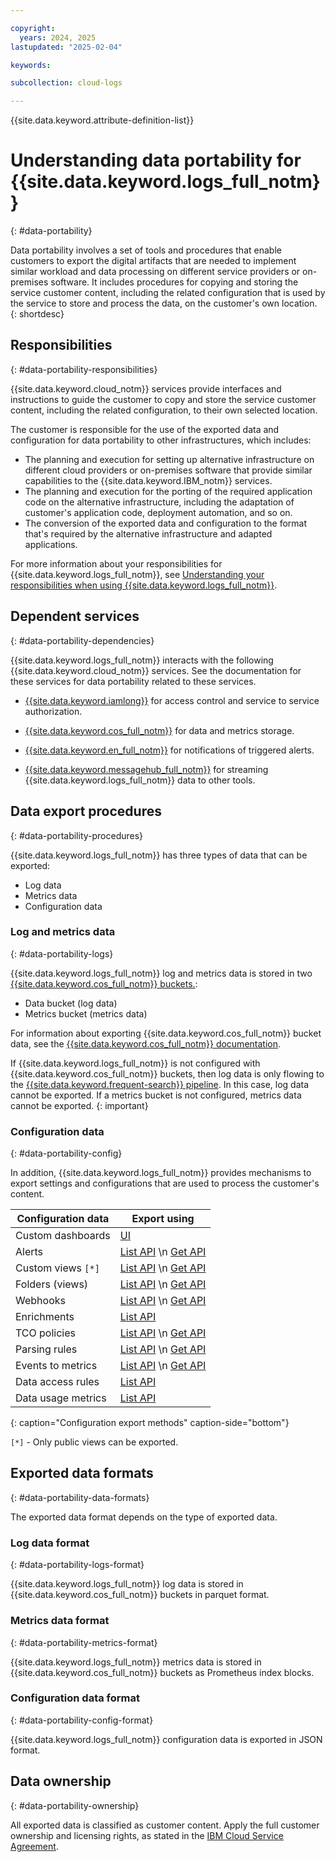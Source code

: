 ```yaml
---

copyright:
  years: 2024, 2025
lastupdated: "2025-02-04"

keywords:

subcollection: cloud-logs

---
```


{{site.data.keyword.attribute-definition-list}}


# Understanding data portability for {{site.data.keyword.logs_full_notm}}
{: #data-portability}

Data portability involves a set of tools and procedures that enable customers to export the digital artifacts that are needed to implement similar workload and data processing on different service providers or on-premises software. It includes procedures for copying and storing the service customer content, including the related configuration that is used by the service to store and process the data, on the customer's own location.
{: shortdesc}

## Responsibilities
{: #data-portability-responsibilities}

{{site.data.keyword.cloud_notm}} services provide interfaces and instructions to guide the customer to copy and store the service customer content, including the related configuration, to their own selected location.

The customer is responsible for the use of the exported data and configuration for data portability to other infrastructures, which includes:

- The planning and execution for setting up alternative infrastructure on different cloud providers or on-premises software that provide similar capabilities to the {{site.data.keyword.IBM_notm}} services.
- The planning and execution for the porting of the required application code on the alternative infrastructure, including the adaptation of customer's application code, deployment automation, and so on.
- The conversion of the exported data and configuration to the format that's required by the alternative infrastructure and adapted applications.

For more information about your responsibilities for {{site.data.keyword.logs_full_notm}}, see [Understanding your responsibilities when using {{site.data.keyword.logs_full_notm}}](/docs/cloud-logs?topic=cloud-logs-shared-responsibilities).

## Dependent services
{: #data-portability-dependencies}

{{site.data.keyword.logs_full_notm}} interacts with the following {{site.data.keyword.cloud_notm}} services. See the documentation for these services for data portability related to these services.

* [{{site.data.keyword.iamlong}}](/docs/account) for access control and service to service authorization.

* [{{site.data.keyword.cos_full_notm}}](/docs/cloud-object-storage) for data and metrics storage.

* [{{site.data.keyword.en_full_notm}}](/docs/event-notifications) for notifications of triggered alerts.

* [{{site.data.keyword.messagehub_full_notm}}](/docs/EventStreams) for streaming {{site.data.keyword.logs_full_notm}} data to other tools.

## Data export procedures
{: #data-portability-procedures}

{{site.data.keyword.logs_full_notm}} has three types of data that can be exported:

* Log data
* Metrics data
* Configuration data

### Log and metrics data
{: #data-portability-logs}

{{site.data.keyword.logs_full_notm}} log and metrics data is stored in two [{{site.data.keyword.cos_full_notm}} buckets.](/docs/cloud-logs?topic=cloud-logs-about-bucket):

* Data bucket (log data)
* Metrics bucket (metrics data)

For information about exporting {{site.data.keyword.cos_full_notm}} bucket data, see the [{{site.data.keyword.cos_full_notm}} documentation](/docs/cloud-object-storage).

If {{site.data.keyword.logs_full_notm}} is not configured with {{site.data.keyword.cos_full_notm}} buckets, then log data is only flowing to the [{{site.data.keyword.frequent-search}} pipeline](/docs/cloud-logs?topic=cloud-logs-tco-data-pipelines). In this case, log data cannot be exported. If a metrics bucket is not configured, metrics data cannot be exported.
{: important}

### Configuration data
{: #data-portability-config}

In addition, {{site.data.keyword.logs_full_notm}} provides mechanisms to export settings and configurations that are used to process the customer's content.

| Configuration data | Export using |
|--------------------|--------------|
| Custom dashboards | [UI](/docs/cloud-logs?topic=cloud-logs-create_dashboards#db_export_import) |
| Alerts | [List API](/apidocs/logs-service-api#get-alerts)  \n [Get API](/apidocs/logs-service-api#get-alert) |
| Custom views `[*]` | [List API](/apidocs/logs-service-api#list-views)  \n [Get API](/apidocs/logs-service-api#get-view) |
| Folders (views) | [List API](/apidocs/logs-service-api#list-view-folders)  \n [Get API](/apidocs/logs-service-api#get-view-folder) |
| Webhooks | [List API](/apidocs/logs-service-api#list-outgoing-webhooks)  \n [Get API](/apidocs/logs-service-api#get-outgoing-webhook) |
| Enrichments | [List API](/apidocs/logs-service-api#get-enrichments) |
| TCO policies | [List API](/apidocs/logs-service-api#get-company-policies)  \n [Get API](/apidocs/logs-service-api#get-policy) |
| Parsing rules | [List API](/apidocs/logs-service-api#list-rule-groups)  \n [Get API](/apidocs/logs-service-api#get-rule-group) |
| Events to metrics | [List API](/apidocs/logs-service-api#list-e2m)  \n [Get API](/apidocs/logs-service-api#get-e2m) |
| Data access rules | [List API](/apidocs/logs-service-api#list-data-access-rules) |
| Data usage metrics | [List API](/apidocs/logs-service-api#export-data-usage) |
{: caption="Configuration export methods" caption-side="bottom"}

`[*]` - Only public views can be exported.

## Exported data formats
{: #data-portability-data-formats}

The exported data format depends on the type of exported data.

### Log data format
{: #data-portability-logs-format}

{{site.data.keyword.logs_full_notm}} log data is stored in {{site.data.keyword.cos_full_notm}} buckets in parquet format.


### Metrics data format
{: #data-portability-metrics-format}

{{site.data.keyword.logs_full_notm}} metrics data is stored in {{site.data.keyword.cos_full_notm}} buckets as Prometheus index blocks.

### Configuration data format
{: #data-portability-config-format}

{{site.data.keyword.logs_full_notm}} configuration data is exported in JSON format.

## Data ownership
{: #data-portability-ownership}

All exported data is classified as customer content. Apply the full customer ownership and licensing rights, as stated in the [IBM Cloud Service Agreement](https://www.ibm.com/support/customer/csol/terms/?id=Z126-6304_WS).
